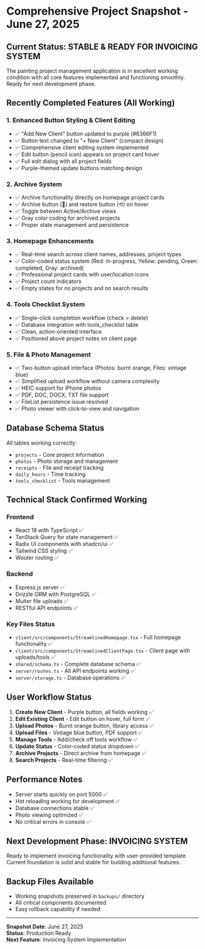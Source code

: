 # Comprehensive Project Snapshot - June 27, 2025

## Current Status: STABLE & READY FOR INVOICING SYSTEM

The painting project management application is in excellent working condition with all core features implemented and functioning smoothly. Ready for next development phase.

## Recently Completed Features (All Working)

### 1. Enhanced Button Styling & Client Editing
- ✅ "Add New Client" button updated to purple (#6366F1)
- ✅ Button text changed to "+ New Client" (compact design)
- ✅ Comprehensive client editing system implemented
- ✅ Edit button (pencil icon) appears on project card hover
- ✅ Full edit dialog with all project fields
- ✅ Purple-themed update buttons matching design

### 2. Archive System
- ✅ Archive functionality directly on homepage project cards
- ✅ Archive button (📁) and restore button (⟲) on hover
- ✅ Toggle between Active/Archive views
- ✅ Gray color coding for archived projects
- ✅ Proper state management and persistence

### 3. Homepage Enhancements
- ✅ Real-time search across client names, addresses, project types
- ✅ Color-coded status system (Red: in-progress, Yellow: pending, Green: completed, Gray: archived)
- ✅ Professional project cards with user/location icons
- ✅ Project count indicators
- ✅ Empty states for no projects and no search results

### 4. Tools Checklist System
- ✅ Single-click completion workflow (check = delete)
- ✅ Database integration with tools_checklist table
- ✅ Clean, action-oriented interface
- ✅ Positioned above project notes on client page

### 5. File & Photo Management
- ✅ Two-button upload interface (Photos: burnt orange, Files: vintage blue)
- ✅ Simplified upload workflow without camera complexity
- ✅ HEIC support for iPhone photos
- ✅ PDF, DOC, DOCX, TXT file support
- ✅ FileList persistence issue resolved
- ✅ Photo viewer with click-to-view and navigation

## Database Schema Status

All tables working correctly:
- `projects` - Core project information
- `photos` - Photo storage and management
- `receipts` - File and receipt tracking
- `daily_hours` - Time tracking
- `tools_checklist` - Tools management

## Technical Stack Confirmed Working

### Frontend
- React 18 with TypeScript ✅
- TanStack Query for state management ✅
- Radix UI components with shadcn/ui ✅
- Tailwind CSS styling ✅
- Wouter routing ✅

### Backend
- Express.js server ✅
- Drizzle ORM with PostgreSQL ✅
- Multer file uploads ✅
- RESTful API endpoints ✅

### Key Files Status
- `client/src/components/StreamlinedHomepage.tsx` - Full homepage functionality ✅
- `client/src/components/StreamlinedClientPage.tsx` - Client page with uploads/tools ✅
- `shared/schema.ts` - Complete database schema ✅
- `server/routes.ts` - All API endpoints working ✅
- `server/storage.ts` - Database operations ✅

## User Workflow Status

1. **Create New Client** - Purple button, all fields working ✅
2. **Edit Existing Client** - Edit button on hover, full form ✅
3. **Upload Photos** - Burnt orange button, library access ✅
4. **Upload Files** - Vintage blue button, PDF support ✅
5. **Manage Tools** - Add/check off tools workflow ✅
6. **Update Status** - Color-coded status dropdown ✅
7. **Archive Projects** - Direct archive from homepage ✅
8. **Search Projects** - Real-time filtering ✅

## Performance Notes

- Server starts quickly on port 5000 ✅
- Hot reloading working for development ✅
- Database connections stable ✅
- Photo viewing optimized ✅
- No critical errors in console ✅

## Next Development Phase: INVOICING SYSTEM

Ready to implement invoicing functionality with user-provided template. Current foundation is solid and stable for building additional features.

## Backup Files Available

- Working snapshots preserved in `backups/` directory
- All critical components documented
- Easy rollback capability if needed

---

**Snapshot Date**: June 27, 2025  
**Status**: Production Ready  
**Next Feature**: Invoicing System Implementation